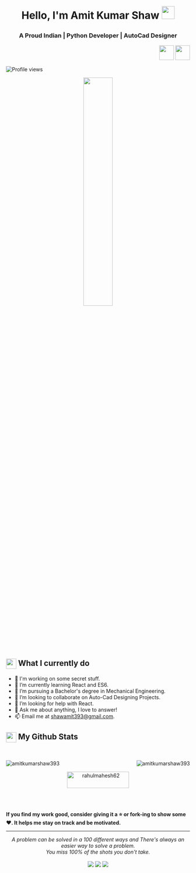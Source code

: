 <h1><p align="center">Hello, I'm Amit Kumar Shaw <a href="#"><img src="https://media.giphy.com/media/hvRJCLFzcasrR4ia7z/giphy.gif" width="35px"></h1></a></p>
<h3 align="center">A Proud Indian | Python Developer | AutoCad Designer</h3>

<p align="right">
<a href="#" target="_blank"><img src="https://raw.githubusercontent.com/acervenky/acervenky/master/assets/devbadge.gif" width="40" height="40"></a>  <a href="#" target="_blank"><img src="https://raw.githubusercontent.com/acervenky/acervenky/master/assets/acbadge.gif" width="40" height="40"></a> 
</p>

![Profile views](https://gpvc.arturio.dev/amitkumarshaw393) 

<p align="center" ><img 
 src="https://user-images.githubusercontent.com/22797857/90096358-dba16400-dd54-11ea-8e44-e181ada72661.gif" width="40%"/></p>

<summary><h2><img src="https://emojis.slackmojis.com/emojis/images/1453406830/264/success-kid.png?1453406830" align="center"
                width="28" /> What I currently do</h2></summary>

- 🔭 I'm working on some secret stuff.
- 🌱 I’m currently learning React and ES6.
- 💼 I’m pursuing a Bachelor's degree in Mechanical Engineering.
- 👯 I’m looking to collaborate on Auto-Cad Designing Projects.
- 🤔 I’m looking for help with React.
- 💬 Ask me about anything, I love to answer!
- 📫 Email me at [shawamit393@gmail.com](mailto:shawamit393@gmail.com).


<summary><h2><img src="https://emojis.slackmojis.com/emojis/images/1471045852/841/hero.gif?1471045852" align="center"
                width="28" /> My Github Stats</h2> </summary>

<br>
<p><img align="left" src="https://github-readme-stats.vercel.app/api/top-langs?username=amitkumarshaw393&show_icons=true&locale=en&layout=compact" alt="amitkumarshaw393" /></p>
<p align = "right">
  <img src = "https://github-readme-stats.vercel.app/api?username=amitkumarshaw393&show_icons=true&locale=en" alt="amitkumarshaw393">
  
</p>
<p align = "center"><a href="https://www.buymeacoffee.com/rahulmahesh62"> <img align="center" src="https://cdn.buymeacoffee.com/buttons/v2/default-yellow.png" height="45" width="170" alt="rahulmahesh62" /></a></p><br><br>

**If you find my work good, consider giving it a :star: or fork-ing to show some :heart:. It helps me stay on track and be motivated.**
<hr>
<p align="center">
   <i>A problem can be solved in a 100 different ways and There's always an easier way to solve a problem.</i>
   <br>
   <i>You miss 100% of the shots you don't take.</i>
   <br>
<br>	
<a target="_blank" href="https://www.linkedin.com/in/amit-kumar-shaw-48376b147/"><img src="https://img.shields.io/badge/-LinkedIn-0077B5?style=for-the-badge&logo=Linkedin&logoColor=white"></img></a>
<a target="_blank" href="mailto:shawamit393@gmail.com"><img src="https://img.shields.io/badge/-Gmail-D14836?style=for-the-badge&logo=Gmail&logoColor=white"></img></a>
<a target="_blank" href="#"><img src="https://img.shields.io/badge/-Twitter-1DA1F2?style=for-the-badge&logo=Twitter&logoColor=white"></img></a>
<br>
</p>

